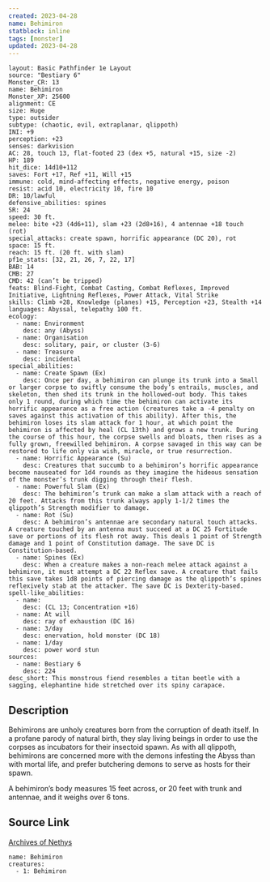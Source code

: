 ```yaml
---
created: 2023-04-28
name: Behimiron
statblock: inline
tags: [monster]
updated: 2023-04-28
---
```

```statblock
layout: Basic Pathfinder 1e Layout
source: "Bestiary 6"
Monster_CR: 13
name: Behimiron
Monster_XP: 25600
alignment: CE
size: Huge
type: outsider
subtype: (chaotic, evil, extraplanar, qlippoth)
INI: +9
perception: +23
senses: darkvision
AC: 28, touch 13, flat-footed 23 (dex +5, natural +15, size -2)
HP: 189
hit_dice: 14d10+112
saves: Fort +17, Ref +11, Will +15
immune: cold, mind-affecting effects, negative energy, poison
resist: acid 10, electricity 10, fire 10
DR: 10/lawful
defensive_abilities: spines
SR: 24
speed: 30 ft.
melee: bite +23 (4d6+11), slam +23 (2d8+16), 4 antennae +18 touch (rot)
special_attacks: create spawn, horrific appearance (DC 20), rot
space: 15 ft.
reach: 15 ft. (20 ft. with slam)
pf1e_stats: [32, 21, 26, 7, 22, 17]
BAB: 14
CMB: 27
CMD: 42 (can’t be tripped)
feats: Blind-Fight, Combat Casting, Combat Reflexes, Improved Initiative, Lightning Reflexes, Power Attack, Vital Strike
skills: Climb +28, Knowledge (planes) +15, Perception +23, Stealth +14
languages: Abyssal, telepathy 100 ft.
ecology:
  - name: Environment
    desc: any (Abyss)
  - name: Organisation
    desc: solitary, pair, or cluster (3-6)
  - name: Treasure
    desc: incidental
special_abilities:
  - name: Create Spawn (Ex)
    desc: Once per day, a behimiron can plunge its trunk into a Small or larger corpse to swiftly consume the body’s entrails, muscles, and skeleton, then shed its trunk in the hollowed-out body. This takes only 1 round, during which time the behimiron can activate its horrific appearance as a free action (creatures take a -4 penalty on saves against this activation of this ability). After this, the behimiron loses its slam attack for 1 hour, at which point the behimiron is affected by heal (CL 13th) and grows a new trunk. During the course of this hour, the corpse swells and bloats, then rises as a fully grown, freewilled behimiron. A corpse savaged in this way can be restored to life only via wish, miracle, or true resurrection.
  - name: Horrific Appearance (Su)
    desc: Creatures that succumb to a behimiron’s horrific appearance become nauseated for 1d4 rounds as they imagine the hideous sensation of the monster’s trunk digging through their flesh.
  - name: Powerful Slam (Ex)
    desc: The behimiron’s trunk can make a slam attack with a reach of 20 feet. Attacks from this trunk always apply 1-1/2 times the qlippoth’s Strength modifier to damage.
  - name: Rot (Su)
    desc: A behimiron’s antennae are secondary natural touch attacks. A creature touched by an antenna must succeed at a DC 25 Fortitude save or portions of its flesh rot away. This deals 1 point of Strength damage and 1 point of Constitution damage. The save DC is Constitution-based.
  - name: Spines (Ex)
    desc: When a creature makes a non-reach melee attack against a behimiron, it must attempt a DC 22 Reflex save. A creature that fails this save takes 1d8 points of piercing damage as the qlippoth’s spines reflexively stab at the attacker. The save DC is Dexterity-based.
spell-like_abilities:
  - name:
    desc: (CL 13; Concentration +16)
  - name: At will
    desc: ray of exhaustion (DC 16)
  - name: 3/day
    desc: enervation, hold monster (DC 18)
  - name: 1/day
    desc: power word stun
sources:
  - name: Bestiary 6
    desc: 224
desc_short: This monstrous fiend resembles a titan beetle with a sagging, elephantine hide stretched over its spiny carapace.
```
## Description
Behimirons are unholy creatures born from the corruption of death itself. In a profane parody of natural birth, they slay living beings in order to use the corpses as incubators for their insectoid spawn. As with all qlippoth, behimirons are concerned more with the demons infesting the Abyss than with mortal life, and prefer butchering demons to serve as hosts for their spawn. 

A behimiron’s body measures 15 feet across, or 20 feet with trunk and antennae, and it weighs over 6 tons.
## Source Link
[Archives of Nethys](https://aonprd.com/MonsterDisplay.aspx?ItemName=Behimiron)
```encounter-table
name: Behimiron
creatures:
  - 1: Behimiron
```
